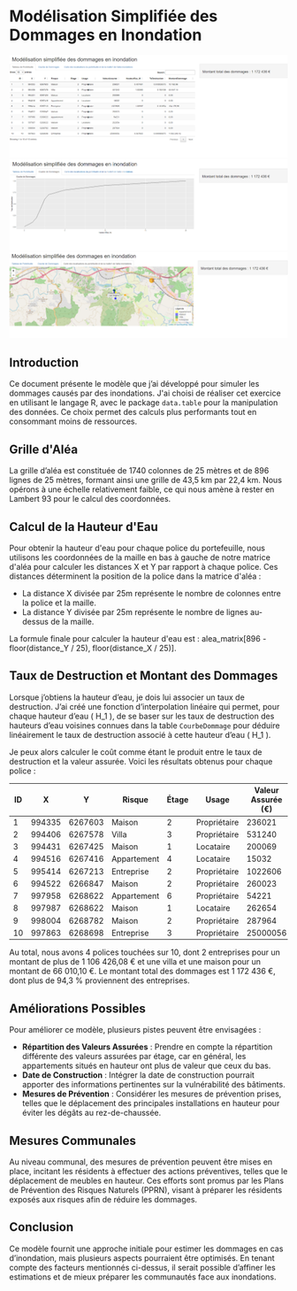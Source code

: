# Modélisation Simplifiée des Dommages en Inondation
![app1](images/app1.png)
![app2](images/app2.png)
![app3](images/app3.png)
## Introduction

Ce document présente le modèle que j’ai développé pour simuler les dommages causés par des inondations. J'ai choisi de réaliser cet exercice en utilisant le langage R, avec le package `data.table` pour la manipulation des données. Ce choix permet des calculs plus performants tout en consommant moins de ressources.

## Grille d'Aléa

La grille d’aléa est constituée de 1740 colonnes de 25 mètres et de 896 lignes de 25 mètres, formant ainsi une grille de 43,5 km par 22,4 km. Nous opérons à une échelle relativement faible, ce qui nous amène à rester en Lambert 93 pour le calcul des coordonnées.

## Calcul de la Hauteur d'Eau

Pour obtenir la hauteur d'eau pour chaque police du portefeuille, nous utilisons les coordonnées de la maille en bas à gauche de notre matrice d'aléa pour calculer les distances X et Y par rapport à chaque police. Ces distances déterminent la position de la police dans la matrice d'aléa :

- La distance X divisée par 25m représente le nombre de colonnes entre la police et la maille.
- La distance Y divisée par 25m représente le nombre de lignes au-dessus de la maille.

La formule finale pour calculer la hauteur d'eau est : alea_matrix[896 - floor(distance_Y / 25), floor(distance_X / 25)].


## Taux de Destruction et Montant des Dommages

Lorsque j’obtiens la hauteur d’eau, je dois lui associer un taux de destruction. J’ai créé une fonction d’interpolation linéaire qui permet, pour chaque hauteur d’eau \( H_1 \), de se baser sur les taux de destruction des hauteurs d’eau voisines connues dans la table `CourbeDommage` pour déduire linéairement le taux de destruction associé à cette hauteur d’eau \( H_1 \). 

Je peux alors calculer le coût comme étant le produit entre le taux de destruction et la valeur assurée. Voici les résultats obtenus pour chaque police :

| ID | X      | Y        | Risque     | Étage | Usage       | Valeur Assurée (€) | Hauteur Eau (m) | Tx Destruction | Montant Dommage (€) |
|----|--------|----------|------------|-------|-------------|--------------------|------------------|----------------|---------------------|
| 1  | 994335 | 6267603  | Maison     | 2     | Propriétaire | 236021             | 0,407461         | 0,043059575    | 10162,96            |
| 2  | 994406 | 6267578  | Villa      | 3     | Propriétaire | 531240             | 1,02563          | 0,105126       | 55847,14            |
| 3  | 994431 | 6267425  | Maison     | 1     | Locataire   | 200069             | 0                | 0              | 0                   |
| 4  | 994516 | 6267416  | Appartement | 4     | Locataire   | 15032              | 0                | 0              | 0                   |
| 5  | 995414 | 6267213  | Entreprise  | 2     | Propriétaire | 1022606            | 1,00937          | 0,101874       | 104176,96           |
| 6  | 994522 | 6266847  | Maison     | 2     | Propriétaire | 260023             | 0                | 0              | 0                   |
| 7  | 997958 | 6268622  | Appartement | 6     | Propriétaire | 54221              | 0                | 0              | 0                   |
| 8  | 997987 | 6268622  | Maison     | 1     | Locataire   | 262654             | 0                | 0              | 0                   |
| 9  | 998004 | 6268782  | Maison     | 2     | Propriétaire | 287964             | 0                | 0              | 0                   |
| 10 | 997863 | 6268698  | Entreprise  | 3     | Propriétaire | 25000056           | 0,367865         | 0,040089875    | 1002249,12          |

Au total, nous avons 4 polices touchées sur 10, dont 2 entreprises pour un montant de plus de 1 106 426,08 € et une villa et une maison pour un montant de 66 010,10 €. Le montant total des dommages est 1 172 436 €, dont plus de 94,3 % proviennent des entreprises.

## Améliorations Possibles

Pour améliorer ce modèle, plusieurs pistes peuvent être envisagées :

- **Répartition des Valeurs Assurées** : Prendre en compte la répartition différente des valeurs assurées par étage, car en général, les appartements situés en hauteur ont plus de valeur que ceux du bas.
- **Date de Construction** : Intégrer la date de construction pourrait apporter des informations pertinentes sur la vulnérabilité des bâtiments.
- **Mesures de Prévention** : Considérer les mesures de prévention prises, telles que le déplacement des principales installations en hauteur pour éviter les dégâts au rez-de-chaussée.
  
## Mesures Communales

Au niveau communal, des mesures de prévention peuvent être mises en place, incitant les résidents à effectuer des actions préventives, telles que le déplacement de meubles en hauteur. Ces efforts sont promus par les Plans de Prévention des Risques Naturels (PPRN), visant à préparer les résidents exposés aux risques afin de réduire les dommages.

## Conclusion

Ce modèle fournit une approche initiale pour estimer les dommages en cas d’inondation, mais plusieurs aspects pourraient être optimisés. En tenant compte des facteurs mentionnés ci-dessus, il serait possible d’affiner les estimations et de mieux préparer les communautés face aux inondations.


